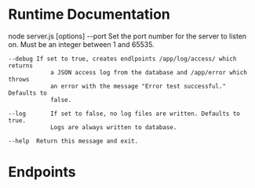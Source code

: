 # Runtime Documentation
node server.js [options]
    --port	Set the port number for the server to listen on. Must be an integer
                between 1 and 65535.

    --debug	If set to true, creates endlpoints /app/log/access/ which returns
                a JSON access log from the database and /app/error which throws 
                an error with the message "Error test successful." Defaults to 
                false.

    --log		If set to false, no log files are written. Defaults to true.
                Logs are always written to database.

    --help	Return this message and exit.
    
# Endpoints

